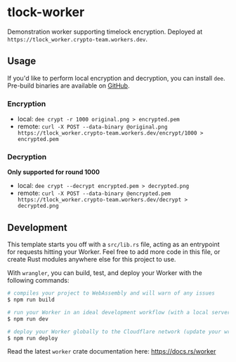 # tlock-worker

Demonstration worker supporting timelock encryption. Deployed at `https://tlock_worker.crypto-team.workers.dev`.

## Usage

If you'd like to perform local encryption and decryption, you can install `dee`. Pre-build binaries are available on [GitHub](https://github.com/thibmeu/drand-rs/releases/tag/v0.0.4).

### Encryption

* local: `dee crypt -r 1000 original.png > encrypted.pem`
* remote: `curl -X POST --data-binary @original.png https://tlock_worker.crypto-team.workers.dev/encrypt/1000 > encrypted.pem`

### Decryption

**Only supported for round 1000**

* local: `dee crypt --decrypt encrypted.pem > decrypted.png`
* remote: `curl -X POST --data-binary @encrypted.pem https://tlock_worker.crypto-team.workers.dev/decrypt > decrypted.png`


## Development

This template starts you off with a `src/lib.rs` file, acting as an entrypoint for requests hitting your Worker. Feel free to add more code in this file, or create Rust modules anywhere else for this project to use.

With `wrangler`, you can build, test, and deploy your Worker with the following commands:

```sh
# compiles your project to WebAssembly and will warn of any issues
$ npm run build

# run your Worker in an ideal development workflow (with a local server, file watcher & more)
$ npm run dev

# deploy your Worker globally to the Cloudflare network (update your wrangler.toml file for configuration)
$ npm run deploy
```

Read the latest `worker` crate documentation here: https://docs.rs/worker
